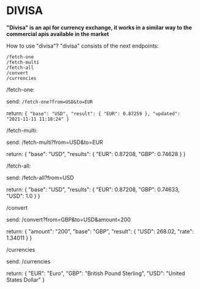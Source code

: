 # DIVISA

**"Divisa" is an api for currency exchange, it works in a similar way to the commercial apis available in the market**

How to use "divisa"?
"divisa" consists of the next endpoints:

``` [python]
/fetch-one
/fetch-multi
/fetch-all
/convert
/currencies
```



/fetch-one:

send: `/fetch-one?from=USD&to=EUR`

return: 
`{
  "base": "USD",
  "result": {
    "EUR": 0.87259
  },
  "updated": "2021-11-11 11:18:24"
}`

/fetch-multi:

send: /fetch-multi?from=USD&to=EUR

return:
{
  "base": "USD",
  "results": {
    "EUR": 0.87208,
    "GBP": 0.74628
  }
}

/fetch-all:

send: /fetch-all?from=USD

return:
{
  "base": "USD",
  "results": {
    "EUR": 0.87208,
    "GBP": 0.74633,
    "USD": 1.0
  }
}

/convert

send: /convert?from=GBP&to=USD&amount=200

return: 
{
  "amount": "200",
  "base": "GBP",
  "result": {
    "USD": 268.02,
    "rate": 1.34011
  }
}

/currencies

send: /currencies

return: {
  "EUR": "Euro",
  "GBP": "British Pound Sterling",
  "USD": "United States Dollar"
}


